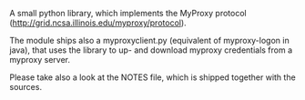 A small python library, which implements the MyProxy protocol (http://grid.ncsa.illinois.edu/myproxy/protocol).

The module ships also a myproxyclient.py (equivalent of myproxy-logon in java), that uses
the library to up- and download myproxy credentials from a myproxy server.

Please take also a look at the NOTES file, which is shipped together with the sources.